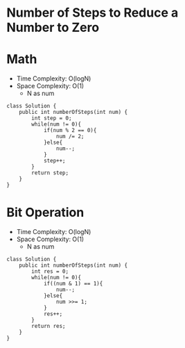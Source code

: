 # Number of Steps to Reduce a Number to Zero

# Math

- Time Complexity: O(logN)
- Space Complexity: O(1)
  - N as num

```
class Solution {
    public int numberOfSteps(int num) {
        int step = 0;
        while(num != 0){
            if(num % 2 == 0){
                num /= 2;
            }else{
                num--;
            }
            step++;
        }
        return step;
    }
}
```

# Bit Operation

- Time Complexity: O(logN)
- Space Complexity: O(1)
  - N as num

```
class Solution {
    public int numberOfSteps(int num) {
        int res = 0;
        while(num != 0){
            if((num & 1) == 1){
                num--;
            }else{
                num >>= 1;
            }
            res++;
        }
        return res;
    }
}
```
